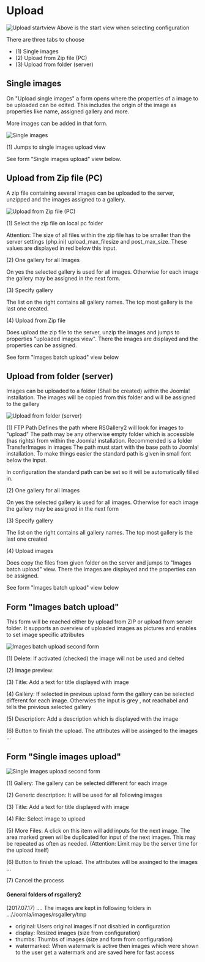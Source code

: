 # Upload

![Upload startview](https://github.com/RSGallery2/RSGallery2_Project/blob/master/Documentation/Images/Upload.start.png?raw=true)
Above is the start view when selecting configuration

There are three tabs to choose
 * (1) Single images
 * (2) Upload from Zip file (PC)
 * (3) Upload from folder (server)

## Single images
On "Upload single images" a form opens where the properties of a image to be uploaded can be edited. This includes the origin of the image as properties like name, assigned gallery and more.

More images can be added in that form.

![Single images](https://github.com/RSGallery2/RSGallery2_Project/blob/master/Documentation/Images/Upload.singleImages.png?raw=true)

(1) Jumps to single images upload view

See form "Single images upload" view below.

## Upload from Zip file (PC)
A zip file containing several images can be uploaded to the server, unzipped and the images assigned to a gallery.

![Upload from Zip file (PC)](https://github.com/RSGallery2/RSGallery2_Project/blob/master/Documentation/Images/Upload.fromZip.png?raw=true)

(1) Select the zip file on local pc folder

Attention: The size of all files within the zip file has to be smaller than the server settings (php.ini) upload_max_filesize and post_max_size. These values are displayed in red below this input.

(2) One gallery for all Images

On yes the selected gallery is used for all images. Otherwise for each image the gallery may be assigned in the next form.

(3) Specify gallery

The list on the right contains all gallery names. The top most gallery is the last one created.

(4) Upload from Zip file

Does upload the zip file to the server, unzip the images and jumps to properties "uploaded images view". There the images are displayed and the properties can be assigned.

See form "Images batch upload" view below

## Upload from folder (server)

Images can be uploaded to a folder (Shall be created) within the Joomla! installation. The images will be copied from this folder and will be assigned to the gallery

![Upload from folder (server)](https://github.com/RSGallery2/RSGallery2_Project/blob/master/Documentation/Images/Upload.fromFtpPath.png?raw=true)

(1) FTP Path
Defines the path where RSGallery2 will look for images to "upload"
The path may be any otherwise empty folder which is accessible (has rights) from within the Joomla! installation. Recommended is a folder TransferImages in images
The path must start with the base path to Joomla! installation. To make things easier the standard path is given in small font below the input.

In configuration the standard path can be set so it will be automatically filled in.

(2) One gallery for all Images

On yes the selected gallery is used for all images. Otherwise for each image the gallery may be assigned in the next form

(3) Specify gallery

The list on the right contains all gallery names. The top most gallery is the last one created

(4) Upload images

Does copy the files from given folder on the server and jumps to "Images batch upload" view. There the images are displayed and the properties can be assigned.

See form "Images batch upload" view below


## Form "Images batch upload"
This form will be reached either by upload from ZIP or upload from server folder.
It supports an overview of uploaded images as pictures and enables to set image specific attributes

![Images batch upload second form](https://github.com/RSGallery2/RSGallery2_Project/blob/master/Documentation/Images/Upload.FtpZip.SecondForm.png?raw=true)

(1) Delete: If activated (checked) the image will not be used and delted

(2) Image preview:  

(3) Title: Add a text for title displayed with image

(4) Gallery: If selected in previous upload form the gallery can be selected different for each image. Otherwies the input is grey , not reachabel and tells the previous selected gallery

(5) Description: Add a description which is displayed with the image

(6) Button to finish the upload. The attributes will be assinged to the images ...

## Form "Single images upload"

![Single images upload second form](https://github.com/RSGallery2/RSGallery2_Project/blob/master/Documentation/Images/Upload.singleImages.Properties.png?raw=true)

(1) Gallery: The gallery can be selected different for each image

(2) Generic description: It will be used for all following images

(3) Title: Add a text for title displayed with image

(4) File: Select image to upload

(5) More Files: A click on this item will add inputs for the next image. The area marked green wil be duplicated for input of the next images. This may be repeated as often as needed. (Attention: Limit may be the server time for the upload itself)

(6) Button to finish the upload. The attributes will be assinged to the images ...

(7) Cancel the process








#### General folders of rsgallery2
(2017.07.17) ....
The images are kept in following folders in .../Joomla/images/rsgallery/tmp
* original: Users original images if not disabled in configuration
* display: Resized images (size from configuration)
* thumbs: Thumbs of images (size and form from configuration)
* watermarked: When watermark is active then images which were shown to the user get a watermark and are saved here for fast access
